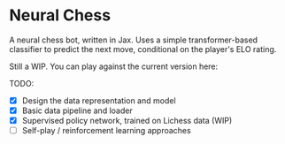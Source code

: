 # Neural Chess

A neural chess bot, written in Jax. Uses a simple transformer-based classifier to predict the next move, conditional
on the player's ELO rating.

Still a WIP. You can play against the current version here:

    

TODO:
- [x] Design the data representation and model
- [x] Basic data pipeline and loader
- [x] Supervised policy network, trained on Lichess data (WIP)
- [ ] Self-play / reinforcement learning approaches
